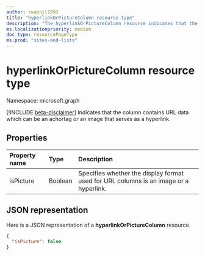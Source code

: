 ```yaml
---
author: swapnil1993
title: "hyperlinkOrPictureColumn resource type" 
description: "The hyperlinkOrPictureColumn resource indicates that the column contains URL data which can be an achortag or an image that serves as a hyperlink."
ms.localizationpriority: medium
doc_type: resourcePageType
ms.prod: "sites-and-lists"
---
```

# hyperlinkOrPictureColumn resource type

Namespace: microsoft.graph

[!INCLUDE [beta-disclaimer](../../includes/beta-disclaimer.md)]
Indicates that the column contains URL data which can be an achortag or an image that serves as a hyperlink.


## Properties

| Property name      | Type               | Description
|:-------------------|:-------------------|:----------------------------------------------
| isPicture       | Boolean             | Specifies whether the display format used for URL columns is an image or a hyperlink. 


## JSON representation

Here is a JSON representation of a **hyperlinkOrPictureColumn** resource.
<!-- { "blockType": "resource", "@odata.type": "microsoft.graph.hyperlinkOrPictureColumn" } -->

```json
{
  "isPicture": false
}
```
